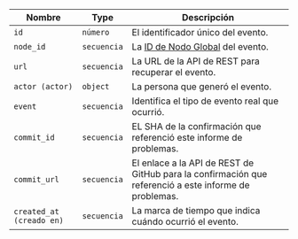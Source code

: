 | Nombre                   | Type        | Descripción                                                                                           |
| ------------------------ | ----------- | ----------------------------------------------------------------------------------------------------- |
| `id`                     | `número`    | El identificador único del evento.                                                                    |
| `node_id`                | `secuencia` | La [ID de Nodo Global](/graphql/guides/using-global-node-ids) del evento.                             |
| `url`                    | `secuencia` | La URL de la API de REST para recuperar el evento.                                                    |
| `actor (actor)`          | `object`    | La persona que generó el evento.                                                                      |
| `event`                  | `secuencia` | Identifica el tipo de evento real que ocurrió.                                                        |
| `commit_id`              | `secuencia` | EL SHA de la confirmación que referenció este informe de problemas.                                   |
| `commit_url`             | `secuencia` | El enlace a la API de REST de GitHub para la confirmación que referenció a este informe de problemas. |
| `created_at (creado en)` | `secuencia` | La marca de tiempo que indica cuándo ocurrió el evento.                                               |
